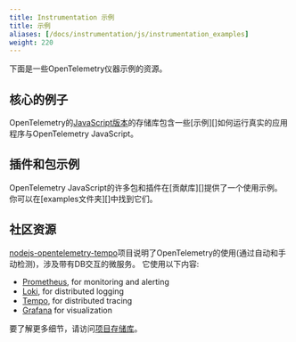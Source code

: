 ```yaml
---
title: Instrumentation 示例
title: 示例
aliases: [/docs/instrumentation/js/instrumentation_examples]
weight: 220
---
```


下面是一些OpenTelemetry仪器示例的资源。

## 核心的例子

OpenTelemetry的[JavaScript版本][repo]的存储库包含一些[示例][]如何运行真实的应用程序与OpenTelemetry JavaScript。

[repo]: https://github.com/open-telemetry/opentelemetry-js
[examples]: https://github.com/open-telemetry/opentelemetry-js/tree/main/examples

## 插件和包示例

OpenTelemetry JavaScript的许多包和插件在[贡献库][]提供了一个使用示例。
你可以在[examples文件夹][]中找到它们。

[contributions repository]: https://github.com/open-telemetry/opentelemetry-js-contrib
[examples folder]: https://github.com/open-telemetry/opentelemetry-js-contrib/tree/main/examples

## 社区资源

[nodejs-opentelemetry-tempo][tempo]项目说明了OpenTelemetry的使用(通过自动和手动检测)，涉及带有DB交互的微服务。
它使用以下内容:

- [Prometheus](https://prometheus.io), for monitoring and alerting
- [Loki](https://grafana.com/oss/loki/), for distributed logging
- [Tempo](https://grafana.com/oss/tempo/), for distributed tracing
- [Grafana](https://grafana.com/grafana/) for visualization

要了解更多细节，请访问[项目存储库][tempo]。

[tempo]: https://github.com/mnadeem/nodejs-opentelemetry-tempo
